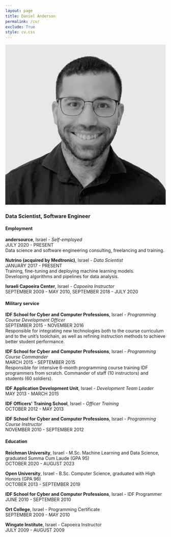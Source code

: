 ```yaml
---
layout: page
title: Daniel Anderson
permalink: /cv/
exclude: True
style: cv.css
---
```

<p class="img-container">
	<img src="/assets/cv/daniel.png">
</p>

### Data Scientist, Software Engineer

#### Employment
**andersource**, Israel - _Self-employed_  
JULY 2020 - PRESENT  
Data science and software engineering consulting, freelancing and training.

**Nutrino (acquired by Medtronic)**, Israel - _Data Scientist_  
JANUARY 2017 - PRESENT    
Training, fine-tuning and deploying machine learning models.  
Developing algorithms and pipelines for data analysis.  

**Israeli Capoeira Center**, Israel - _Capoeira Instructor_  
SEPTEMBER 2009 - MAY 2010, SEPTEMBER 2018 - JULY 2020  

#### Military service
**IDF School for Cyber and Computer Professions**, Israel - _Programming Course Development Officer_  
SEPTEMBER 2015 - NOVEMBER 2016  
Responsible for integrating new technologies both to the course curriculum and to the unit’s toolchain, as well as refining instruction methods to achieve better student performance.

**IDF School for Cyber and Computer Professions**, Israel - _Programming Course Commander_  
MARCH 2015 - SEPTEMBER 2015  
Responsible for intensive 6-month programming course training IDF programmers from scratch.
Commander of staff (10 instructors) and students (60 soldiers).

**IDF Application Development Unit**, Israel - _Development Team Leader_  
MAY 2013 - MARCH 2015  

**IDF Officers' Training School**, Israel - _Officer Training_  
OCTOBER 2012 - MAY 2013

**IDF School for Cyber and Computer Professions**, Israel - _Programming Course Instructor_  
NOVEMBER 2010 - SEPTEMBER 2012


#### Education
**Reichman University**, Israel - M.Sc. Machine Learning and Data Science, graduated Summa Cum Laude (GPA 95)  
OCTOBER 2020 - AUGUST 2023

**Open University**, Israel - B.Sc. Computer Science, graduated with High Honors (GPA 96)  
OCTOBER 2013 - SEPTEMBER 2019

**IDF School for Cyber and Computer Professions**, Israel - IDF Programmer  
JUNE 2010 - SEPTEMBER 2010

**Ort College**, Israel - Programming Certificate  
SEPTEMBER 2009 - MAY 2010

**Wingate Institute**, Israel - Capoeira Instructor  
JULY 2009 - AUGUST 2009
